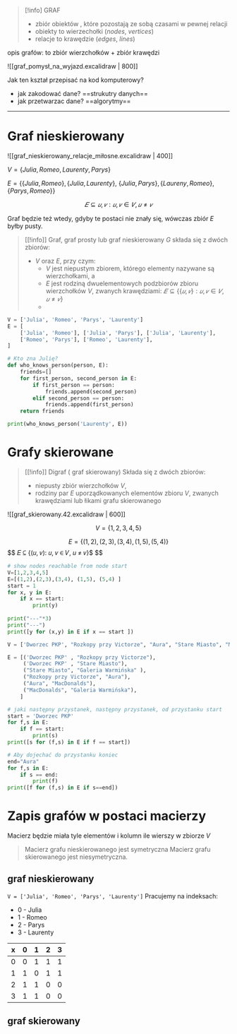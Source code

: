 
>[!info] GRAF
>- zbiór obiektów , które pozostają ze sobą czasami w pewnej relacji
>- obiekty to wierzechołki (*nodes*, *vertices*)
>- relacje to krawędzie (*edges*, *lines*)

opis grafów: to zbiór wierzchołków + zbiór krawędzi

![[graf_pomysł_na_wyjazd.excalidraw | 800]]

Jak ten kształ przepisać na kod komputerowy?
- jak zakodować dane? ==strukutry danych==
- jak przetwarzac dane? ==algorytmy==

---
# Graf nieskierowany
![[graf_nieskierowany_relacje_miłosne.excalidraw | 400]]

$V=\{Julia, Romeo, Laurenty, Parys\}$

$E= \{ \{Julia, Romeo \}, \{Julia, Laurenty\},$
$\{Julia, Parys \}, \{Laureny, Romeo \}, \{Parys, Romeo \} \}$

$$
𝐸 ⊆ {{𝑢, 𝑣}: 𝑢, 𝑣 ∈ 𝑉, 𝑢 ≠ 𝑣}
$$


Graf będzie też wtedy, gdyby te postaci nie znały się, wówczas zbiór $E$ byłby pusty.

>[[!info]] Graf, graf prosty lub graf nieskierowany $G$
> składa się z dwóch zbiorów: 
> - $V$ oraz $E$, przy czym: 
> 	- *V* jest niepustym zbiorem, którego elementy nazywane są wierzchołkami, a 
> 	- *E* jest rodziną dwuelementowych podzbiorów zbioru wierzchołków *V*, zwanych krawędziami: $𝐸 ⊆ \{\{𝑢, 𝑣\}: 𝑢, 𝑣 ∈ 𝑉, 𝑢 ≠ 𝑣\}$
> 	- 

```python
V = ['Julia', 'Romeo', 'Parys', 'Laurenty']
E = [
    ['Julia', 'Romeo'], ['Julia', 'Parys'], ['Julia', 'Laurenty'],
    ['Romeo', 'Parys'], ['Romeo', 'Laurenty'],
]

# Kto zna Julię?
def who_knows_person(person, E):
    friends=[]
    for first_person, second_person in E:
        if first_person == person:
            friends.append(second_person)
        elif second_person == person:
            friends.append(first_person)
    return friends

print(who_knows_person('Laurenty', E))
```



# Grafy skierowane

>[[!info]] Digraf ( graf skierowany)
>Składa się z dwóch zbiorów:
>- niepusty zbiór wierzchołków $V$,
>- rodziny par $E$ uporządkowanych elementów zbioru $V$, zwanych krawędziami lub łikami grafu skierowanego


![[graf_skierowany.42.excalidraw | 600]]


$$
V=\{1,2,3,4,5\}
$$


$$
E=\{(1,2),(2,3),(3,4), (1,5), (5,4) \}
$$
$$
𝐸 ⊆ \{(𝑢, 𝑣): 𝑢, 𝑣 ∈ 𝑉, 𝑢 ≠ 𝑣\}$
$$


```python
# show nodes reachable from node start
V=[1,2,3,4,5]
E=[(1,2),(2,3),(3,4), (1,5), (5,4) ]
start = 1
for x, y in E:
    if x == start:
        print(y)
        
print("---"*3)
print("---")
print([y for (x,y) in E if x == start ])
```


```python
V = ['Dworzec PKP', "Rozkopy przy Victorze", "Aura", "Stare Miasto", "MacDonalds", "Galeria Warmińska"]

E = [('Dworzec PKP' , "Rozkopy przy Victorze"),
     ('Dworzec PKP' , "Stare Miasto"),
     ("Stare Miasto", "Galeria Warmińska" ),
     ("Rozkopy przy Victorze", "Aura"),
     ("Aura", "MacDonalds"),
     ("MacDonalds", "Galeria Warmińska"),
    ]

# jaki następny przystanek, następny przystanek, od przystanku start
start = 'Dworzec PKP'
for f,s in E:
    if f == start:
        print(s)
print([s for (f,s) in E if f == start])

# Aby dojechać do przystanku koniec
end="Aura"
for f,s in E:
    if s == end:
        print(f)
print([f for (f,s) in E if s==end])
```


# Zapis grafów w postaci macierzy

Macierz będzie miała tyle elementów i kolumn ile wierszy w zbiorze $V$

> Macierz grafu nieskierowanego jest symetryczna
> Macierz grafu skierowanego jest niesymetryczna.


## graf nieskierowany
`V = ['Julia', 'Romeo', 'Parys', 'Laurenty']`
Pracujemy na indeksach:
- 0 - Julia
- 1 - Romeo
- 2 - Parys
- 3 - Laurenty

x  | 0   | 1   | 2    | 3
-- | --  | --  | --   | --
0  |  0  |  1  | 1    | 1
1  |  1  | 0   |  1   | 1
2  |  1  | 1   |  0   | 0
3  |  1  | 1   |  0   | 0







## graf skierowany






